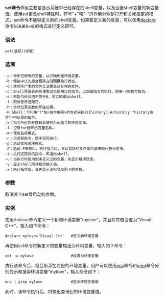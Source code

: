 **set命令**作用主要是显示系统中已经存在的shell变量，以及设置shell变量的新变量值。使用set更改shell特性时，符号"+"和"-"的作用分别是打开和关闭指定的模式。set命令不能够定义新的shell变量。如果要定义新的变量，可以使用[declare](#/declare "declare命令")命令以`变量名=值`的格式进行定义即可。

### 语法  

```
set(选项)(参数)
```

### 选项  

```
-a：标示已修改的变量，以供输出至环境变量。
-b：使被中止的后台程序立刻回报执行状态。
-C：转向所产生的文件无法覆盖已存在的文件。
-d：Shell预设会用杂凑表记忆使用过的指令，以加速指令的执行。使用-d参数可取消。
-e：若指令传回值不等于0，则立即退出shell。
-f：取消使用通配符。
-h：自动记录函数的所在位置。
-H Shell：可利用"!"加<指令编号>的方式来执行[history](#/history "history命令")中记录的指令。
-k：指令所给的参数都会被视为此指令的环境变量。
-l：记录for循环的变量名称。
-m：使用监视模式。
-n：只读取指令，而不实际执行。
-p：启动优先顺序模式。
-P：启动-P参数后，执行指令时，会以实际的文件或目录来取代符号连接。
-t：执行完随后的指令，即退出shell。
-u：当执行时使用到未定义过的变量，则显示错误信息。
-v：显示shell所读取的输入值。
-x：执行指令后，会先显示该指令及所下的参数。
```

### 参数  

取消某个set曾启动的参数。

### 实例  

使用declare命令定义一个新的环境变量"mylove"，并且将其值设置为"Visual C++"，输入如下命令：

```
declare mylove='Visual C++'   #定义新环境变量
```

再使用set命令将新定义的变量输出为环境变量，输入如下命令：

```
set -a mylove                 #设置为环境变量
```

执行该命令后，将会新添加对应的环境变量。用户可以使用[env](#/env "env命令")命令和[grep](#/grep "grep命令")命令分别显示和搜索环境变量"mylove"，输入命令如下：

```
env | grep mylove             #显示环境变量值
```

此时，该命令执行后，将输出查询到的环境变量值。